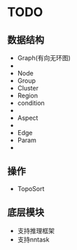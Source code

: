 # TODO

## 数据结构
+ Graph(有向无环图)
+ 
+ Node
+ Group
+ Cluster
+ Region
+ condition
+
+ Aspect
+ 
+ Edge
+ Param
+ 

## 操作
+ TopoSort

## 底层模块
+ 支持推理框架
+ 支持nntask